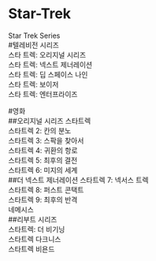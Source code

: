 # Star-Trek
Star Trek Series  
#텔레비전 시리즈  
스타 트렉: 오리지널 시리즈  
스타 트렉: 넥스트 제너레이션  
스타 트렉: 딥 스페이스 나인  
스타 트렉: 보이저  
스타 트렉: 엔터프라이즈  
  
#영화  
##오리지널 시리즈
스타트렉  
스타트렉 2: 칸의 분노  
스타트렉 3: 스팍을 찾아서  
스타트렉 4: 귀환의 항로  
스타트렉 5: 최후의 결전  
스타트렉 6: 미지의 세계  
##더 넥스트 제너레이션
스타트렉 7: 넥서스 트렉  
스타트렉 8: 퍼스트 콘택트  
스타트렉 9: 최후의 반격  
네메시스  
##리부트 시리즈  
스타트렉: 더 비기닝  
스타트렉 다크니스  
스타트렉 비욘드
